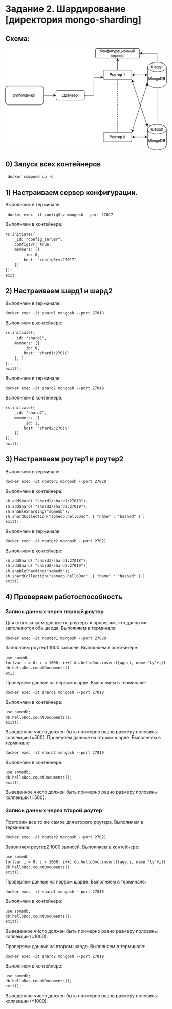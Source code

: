 # Задание 2. Шардирование [директория mongo-sharding]

## Схема:
![img_2.png](img_2.png)

## 0) Запуск всех контейнеров

```shell
 docker compose up -d
```

## 1) Настраиваем сервер конфигурации.

Выполняем в терминале:

```shell
 docker exec -it configSrv mongosh --port 27017
```

Выполняем в контейнере:

```shell
rs.initiate({
    _id: "config_server",
    configsvr: true,
    members: [{
        _id: 0,
        host: "configSrv:27017"
    }]
});
exit
```

## 2) Настраиваем шард1 и шард2

Выполняем в терминале:

```shell
docker exec -it shard1 mongosh --port 27018
```

Выполняем в контейнере:

```shell
rs.initiate({
    _id: "shard1",
    members: [{
        _id: 0,
        host: "shard1:27018"
    }, ]
});
exit();
```

Выполняем в терминале:

```shell
docker exec -it shard2 mongosh --port 27019
```

Выполняем в контейнере:

```shell
rs.initiate({
    _id: "shard2",
    members: [{
        _id: 1,
        host: "shard2:27019"
    }]
});
exit();
```

## 3) Настраиваем роутер1 и роутер2

Выполняем в терминале:

```shell
docker exec -it router1 mongosh --port 27020
```

Выполняем в контейнере:

```shell
sh.addShard( "shard1/shard1:27018");
sh.addShard( "shard2/shard2:27019");
sh.enableSharding("somedb");
sh.shardCollection("somedb.helloDoc", { "name" : "hashed" } )
exit();
```

Выполняем в терминале:

```shell
docker exec -it router2 mongosh --port 27021
```

Выполняем в контейнере:

```shell
sh.addShard( "shard1/shard1:27018");
sh.addShard( "shard2/shard2:27019");
sh.enableSharding("somedb");
sh.shardCollection("somedb.helloDoc", { "name" : "hashed" } )
exit();
```

## 4) Проверяем работоспособность

### Запись данных через первый роутер

Для этого зальем данные на роутеры и проверим, что данными заполняются оба шарда.
Выполняем в терминале:

```shell
docker exec -it router1 mongosh --port 27020
```

Заполняем роутер1 1000 записей. Выполняем в контейнере:

```shell
use somedb
for(var i = 0; i < 1000; i++) db.helloDoc.insert({age:i, name:"ly"+i})
db.helloDoc.countDocuments()
exit
```

Проверяем данные на первом шарде. Выполняем в терминале:

```shell
docker exec -it shard1 mongosh --port 27018
```

Выполняем в контейнере:

```shell
use somedb;
db.helloDoc.countDocuments();
exit();
```

Выведенное число должен быть примерно равно размеру половины коллекции (±500).
Проверяем данные на втором шарде. Выполняем в терминале:

```shell
docker exec -it shard2 mongosh --port 27019
```

Выполняем в контейнере:

```shell
use somedb;
db.helloDoc.countDocuments();
exit();
```

Выведенное число должен быть примерно равно размеру половины коллекции (±500).

### Запись данных через второй роутер

Повторим все то же самое для второго роутера. Выполняем в терминале:

```shell
docker exec -it router2 mongosh --port 27021
```

Заполняем роутер2 1000 записей. Выполняем в контейнере:

```shell
use somedb
for(var i = 0; i < 1000; i++) db.helloDoc.insert({age:i, name:"ly"+i})
db.helloDoc.countDocuments()
exit();
```

Проверяем данные на первом шарде. Выполняем в терминале:

```shell
docker exec -it shard1 mongosh --port 27018
```

Выполняем в контейнере:

```shell
use somedb;
db.helloDoc.countDocuments();
exit();
```

Выведенное число должен быть примерно равно размеру половины коллекции (±1000).

Проверяем данные на втором шарде. Выполняем в терминале:

```shell
docker exec -it shard2 mongosh --port 27019
```

Выполняем в контейнере:

```shell
use somedb;
db.helloDoc.countDocuments();
exit();
```

Выведенное число должен быть примерно равно размеру половины коллекции (±1000).

